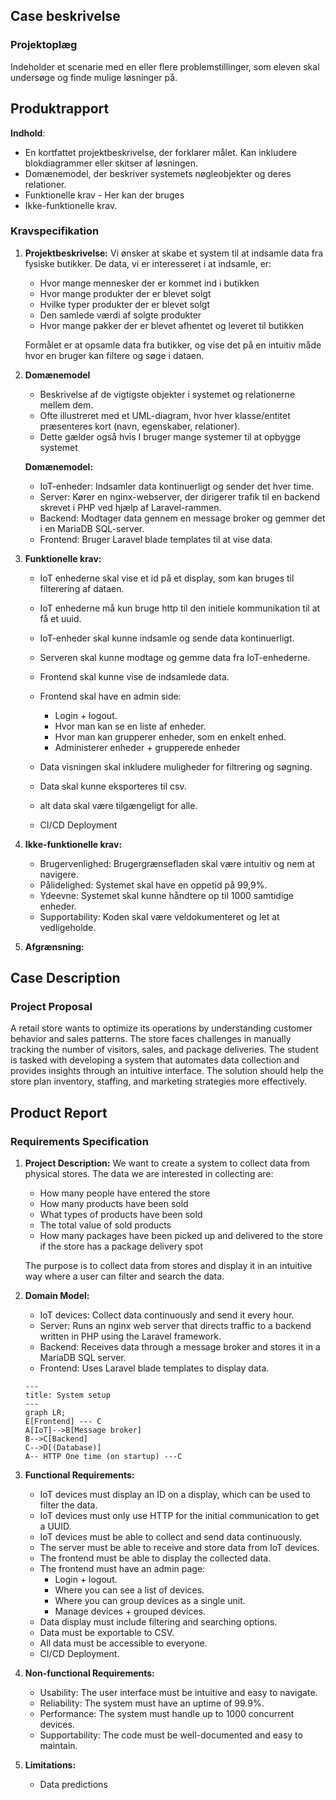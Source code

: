 ## **Case beskrivelse**

### **Projektoplæg**

Indeholder et scenarie med en eller flere problemstillinger, som eleven skal undersøge og finde mulige løsninger på.

## **Produktrapport**

**Indhold**:

- En kortfattet projektbeskrivelse, der forklarer målet. Kan inkludere blokdiagrammer eller skitser af løsningen.
- Domænemodel, der beskriver systemets nøgleobjekter og deres relationer.
- Funktionelle krav - Her kan der bruges
- Ikke-funktionelle krav.

### **Kravspecifikation**

1. **Projektbeskrivelse:**
    Vi ønsker at skabe et system til at indsamle data fra fysiske butikker. De data, vi er interesseret i at indsamle, er:
    - Hvor mange mennesker der er kommet ind i butikken
    - Hvor mange produkter der er blevet solgt
    - Hvilke typer produkter der er blevet solgt
    - Den samlede værdi af solgte produkter
    - Hvor mange pakker der er blevet afhentet og leveret til butikken

    Formålet er at opsamle data fra butikker, og vise det på en intuitiv måde hvor en bruger kan filtere og søge i dataen.

2. **Domænemodel**
    - Beskrivelse af de vigtigste objekter i systemet og relationerne mellem dem.
    - Ofte illustreret med et UML-diagram, hvor hver klasse/entitet præsenteres kort (navn, egenskaber, relationer).
    - Dette gælder også hvis I bruger mange systemer til at opbygge systemet

    **Domænemodel:**
    - IoT-enheder: Indsamler data kontinuerligt og sender det hver time.
    - Server: Kører en nginx-webserver, der dirigerer trafik til en backend skrevet i PHP ved hjælp af Laravel-rammen.
    - Backend: Modtager data gennem en message broker og gemmer det i en MariaDB SQL-server.
    - Frontend: Bruger Laravel blade templates til at vise data.

3. **Funktionelle krav:**
    - IoT enhederne skal vise et id på et display, som kan bruges til filterering af dataen.
    - IoT enhederne må kun bruge http til den initiele kommunikation til at få et uuid.
    - IoT-enheder skal kunne indsamle og sende data kontinuerligt.

    - Serveren skal kunne modtage og gemme data fra IoT-enhederne.

    - Frontend skal kunne vise de indsamlede data.
    - Frontend skal have en admin side: 
        - Login + logout.
        - Hvor man kan se en liste af enheder.
        - Hvor man kan grupperer enheder, som en enkelt enhed.
        - Administerer enheder + grupperede enheder
    - Data visningen skal inkludere muligheder for filtrering og søgning.
    - Data skal kunne eksporteres til csv.
    - alt data skal være tilgængeligt for alle.
    - CI/CD Deployment


4. **Ikke-funktionelle krav:**
    - Brugervenlighed: Brugergrænsefladen skal være intuitiv og nem at navigere.
    - Pålidelighed: Systemet skal have en oppetid på 99,9%.
    - Ydeevne: Systemet skal kunne håndtere op til 1000 samtidige enheder.
    - Supportability: Koden skal være veldokumenteret og let at vedligeholde.

5. **Afgrænsning:**


## **Case Description**

### **Project Proposal**

A retail store wants to optimize its operations by understanding customer behavior and sales patterns. The store faces challenges in manually tracking the number of visitors, sales, and package deliveries. The student is tasked with developing a system that automates data collection and provides insights through an intuitive interface. The solution should help the store plan inventory, staffing, and marketing strategies more effectively.

## **Product Report**

### **Requirements Specification**

1. **Project Description:**
    We want to create a system to collect data from physical stores. The data we are interested in collecting are:
    - How many people have entered the store
    - How many products have been sold
    - What types of products have been sold
    - The total value of sold products
    - How many packages have been picked up and delivered to the store if the store has a package delivery spot

    The purpose is to collect data from stores and display it in an intuitive way where a user can filter and search the data.

2. **Domain Model:**
    - IoT devices: Collect data continuously and send it every hour.
    - Server: Runs an nginx web server that directs traffic to a backend written in PHP using the Laravel framework.
    - Backend: Receives data through a message broker and stores it in a MariaDB SQL server.
    - Frontend: Uses Laravel blade templates to display data.

    ```mermaid
    ---
    title: System setup
    ---
    graph LR;
    E[Frontend] --- C
    A[IoT]-->B[Message broker]
    B-->C[Backend]
    C-->D[(Database)]
    A-- HTTP One time (on startup) ---C
    ```

3. **Functional Requirements:**
    - IoT devices must display an ID on a display, which can be used to filter the data.
    - IoT devices must only use HTTP for the initial communication to get a UUID.
    - IoT devices must be able to collect and send data continuously.
    - The server must be able to receive and store data from IoT devices.
    - The frontend must be able to display the collected data.
    - The frontend must have an admin page:
        - Login + logout.
        - Where you can see a list of devices.
        - Where you can group devices as a single unit.
        - Manage devices + grouped devices.
    - Data display must include filtering and searching options.
    - Data must be exportable to CSV.
    - All data must be accessible to everyone.
    - CI/CD Deployment.

4. **Non-functional Requirements:**
    - Usability: The user interface must be intuitive and easy to navigate.
    - Reliability: The system must have an uptime of 99.9%.
    - Performance: The system must handle up to 1000 concurrent devices.
    - Supportability: The code must be well-documented and easy to maintain.

5. **Limitations:**
    - Data predictions
